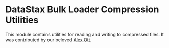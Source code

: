 # DataStax Bulk Loader Compression Utilities

This module contains utilities for reading and writing to compressed files. It was contributed by
our beloved [Alex Ott](https://github.com/alexott).